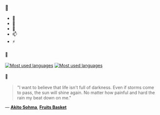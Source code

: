 ### 👋

- 🔭
- 🌱
- 💬
- 📫
- ⚡

#### 🧏

[![Most used languages](https://github-readme-stats-aynah.vercel.app/api/top-langs/?username=aynh&theme=solarized-dark&langs_count=6&layout=compact&hide_title=true)](https://github.com/anuraghazra/github-readme-stats#gh-dark-mode-only)
[![Most used languages](https://github-readme-stats-aynah.vercel.app/api/top-langs/?username=aynh&theme=solarized-light&langs_count=6&layout=compact&hide_title=true)](https://github.com/anuraghazra/github-readme-stats#gh-light-mode-only)

#### 💬

> "I want to believe that life isn't full of darkness. Even if storms come to pass, the sun will shine again. No matter how painful and hard the rain my beat down on me."

&mdash; [**Akito Sohma**](https://myanimelist.net/character.php?q=Akito%20Sohma&cat=character), [**Fruits Basket**](https://myanimelist.net/search/all?q=Fruits%20Basket&cat=all)
